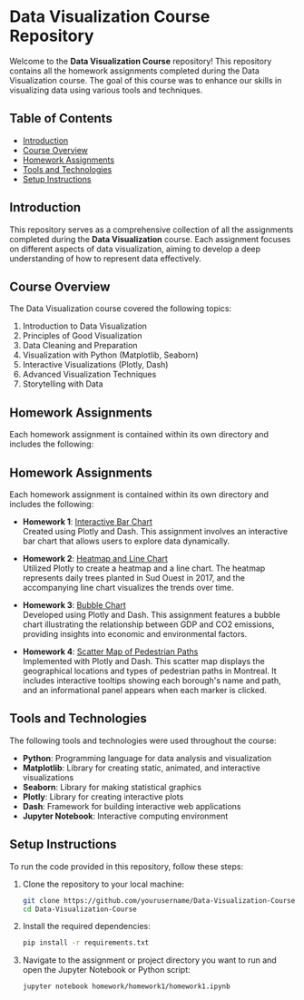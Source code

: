 # Data Visualization Course Repository

Welcome to the **Data Visualization Course** repository! This repository contains all the homework assignments completed during the Data Visualization course. The goal of this course was to enhance our skills in visualizing data using various tools and techniques.

## Table of Contents

- [Introduction](#introduction)
- [Course Overview](#course-overview)
- [Homework Assignments](#homework-assignments)
- [Tools and Technologies](#tools-and-technologies)
- [Setup Instructions](#setup-instructions)

## Introduction

This repository serves as a comprehensive collection of all the assignments completed during the **Data Visualization** course. Each assignment focuses on different aspects of data visualization, aiming to develop a deep understanding of how to represent data effectively.

## Course Overview

The Data Visualization course covered the following topics:

1. Introduction to Data Visualization
2. Principles of Good Visualization
3. Data Cleaning and Preparation
4. Visualization with Python (Matplotlib, Seaborn)
5. Interactive Visualizations (Plotly, Dash)
6. Advanced Visualization Techniques
7. Storytelling with Data

## Homework Assignments

Each homework assignment is contained within its own directory and includes the following:

## Homework Assignments

Each homework assignment is contained within its own directory and includes the following:

- **Homework 1**: [Interactive Bar Chart](homework/homework1)  
  Created using Plotly and Dash. This assignment involves an interactive bar chart that allows users to explore data dynamically.

- **Homework 2**: [Heatmap and Line Chart](homework/homework2)  
  Utilized Plotly to create a heatmap and a line chart. The heatmap represents daily trees planted in Sud Ouest in 2017, and the accompanying line chart visualizes the trends over time.

- **Homework 3**: [Bubble Chart](homework/homework3)  
  Developed using Plotly and Dash. This assignment features a bubble chart illustrating the relationship between GDP and CO2 emissions, providing insights into economic and environmental factors.

- **Homework 4**: [Scatter Map of Pedestrian Paths](homework/homework4)  
  Implemented with Plotly and Dash. This scatter map displays the geographical locations and types of pedestrian paths in Montreal. It includes interactive tooltips showing each borough's name and path, and an informational panel appears when each marker is clicked.


## Tools and Technologies

The following tools and technologies were used throughout the course:

- **Python**: Programming language for data analysis and visualization
- **Matplotlib**: Library for creating static, animated, and interactive visualizations
- **Seaborn**: Library for making statistical graphics
- **Plotly**: Library for creating interactive plots
- **Dash**: Framework for building interactive web applications
- **Jupyter Notebook**: Interactive computing environment

## Setup Instructions

To run the code provided in this repository, follow these steps:

1. Clone the repository to your local machine:

    ```bash
    git clone https://github.com/yourusername/Data-Visualization-Course.git
    cd Data-Visualization-Course
    ```

2. Install the required dependencies:

    ```bash
    pip install -r requirements.txt
    ```

3. Navigate to the assignment or project directory you want to run and open the Jupyter Notebook or Python script:

    ```bash
    jupyter notebook homework/homework1/homework1.ipynb
    ```
